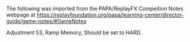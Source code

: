 The following was imported from the PAPA/ReplayFX Compeition Notes webpage at https://replayfoundation.org/papa/learning-center/director-guide/game-notes/#GameNotes

Adjustment 53, Ramp Memory, Should be set to HARD.